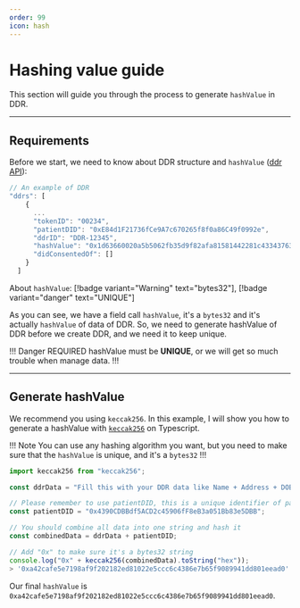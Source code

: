 ```yaml
---
order: 99
icon: hash
---
```


# Hashing value guide

This section will guide you through the process to generate `hashValue` in DDR.

---

## Requirements

Before we start, we need to know about DDR structure and `hashValue` ([ddr API](http://35.72.210.241/#hashpeak-api-b-blockchain-ddr-manager-b-get)):

```ts ddrs: object
// An example of DDR
"ddrs": [
    {
      ...
      "tokenID": "00234",
      "patientDID": "0xE84d1F21736fCe9A7c670265f8f0a86C49f0992e",
      "ddrID": "DDR-12345",
      "hashValue": "0x1d63660020a5b5062fb35d9f82afa81581442281c43343763ab1d340e9861bae",
      "didConsentedOf": []
    }
  ]
```

About `hashValue`: [!badge variant="Warning" text="bytes32"], [!badge variant="danger" text="UNIQUE"]

As you can see, we have a field call `hashValue`, it's a `bytes32` and it's actually `hashValue` of data of DDR. So, we need to generate hashValue of DDR before we create DDR, and we need it to keep unique.

!!! Danger REQUIRED
hashValue must be **UNIQUE**, or we will get so much trouble when manage data.
!!!

---

## Generate hashValue

We recommend you using `keccak256`. In this example, I will show you how to generate a hashValue with [`keccak256`](https://www.npmjs.com/package/keccak256) on Typescript.

!!! Note
You can use any hashing algorithm you want, but you need to make sure that the `hashValue` is unique, and it's a `bytes32`
!!!

```ts
import keccak256 from "keccak256";

const ddrData = "Fill this with your DDR data like Name + Address + DOB";

// Please remember to use patientDID, this is a unique identifier of patient
const patientDID = "0x4390CDBBdf5ACD2c45906fF8eB3a051Bb83e5DBB";

// You should combine all data into one string and hash it
const combinedData = ddrData + patientDID;

// Add "0x" to make sure it's a bytes32 string
console.log("0x" + keccak256(combinedData).toString("hex"));
> '0xa42cafe5e7198af9f202182ed81022e5ccc6c4386e7b65f9089941dd801eead0'
```

Our final `hashValue` is `0xa42cafe5e7198af9f202182ed81022e5ccc6c4386e7b65f9089941dd801eead0`.
